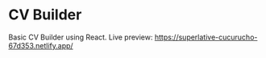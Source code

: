 # CV Builder

Basic CV Builder using React.
Live preview: https://superlative-cucurucho-67d353.netlify.app/
